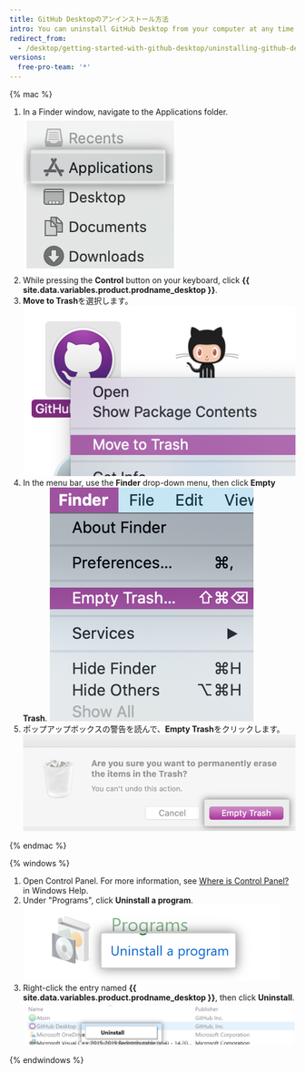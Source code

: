```yaml
---
title: GitHub Desktopのアンインストール方法
intro: You can uninstall GitHub Desktop from your computer at any time.
redirect_from:
  - /desktop/getting-started-with-github-desktop/uninstalling-github-desktop
versions:
  free-pro-team: '*'
---
```


{% mac %}

1. In a Finder window, navigate to the Applications folder. ![Applications folder in the Finder window](/assets/images/help/desktop/applications-folder.png)
2. While pressing the **Control** button on your keyboard, click **{{ site.data.variables.product.prodname_desktop }}**.
3. **Move to Trash**を選択します。 ![The Move to Trash option](/assets/images/help/desktop/mac-move-to-trash.png)
4. In the menu bar, use the **Finder** drop-down menu, then click **Empty Trash**. ![The Empty Trash option in the menu bar](/assets/images/help/desktop/mac-empty-trash-menu.png)
5. ポップアップボックスの警告を読んで、**Empty Trash**をクリックします。 ![The Empty Trash button](/assets/images/help/desktop/mac-empty-trash-button.png)

{% endmac %}

{% windows %}

1. Open Control Panel. For more information, see [Where is Control Panel?](https://support.microsoft.com/en-us/help/13764/windows-where-is-control-panel) in Windows Help.
2. Under "Programs", click **Uninstall a program**. ![The Uninstall a Program option in Control Panel](/assets/images/help/desktop/windows-uninstall-a-program.png)
3. Right-click the entry named **{{ site.data.variables.product.prodname_desktop }}**, then click **Uninstall**. ![The Uninstall option](/assets/images/help/desktop/windows-click-uninstall.png)

{% endwindows %}
